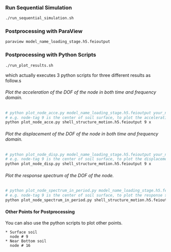 ### Run Sequential Simulation
```bash
./run_sequential_simulation.sh
```

### Postprocessing with ParaView
```bash
paraview model_name_loading_stage.h5.feioutput
```

### Postprocessing with Python Scripts
```bash
./run_plot_results.sh
```
which actually executes 3 python scripts for three different results as follow.s

###### Plot the acceleration of the DOF of the node in both time and frequency domain.
```bash
# python plot_node_acce.py model_name_loading_stage.h5.feioutput your_nodetag your_dof
# e.g. node-tag 9 is the center of soil surface, to plot the acceleration series in x direction of node 9 : 
python plot_node_acce.py shell_structure_motion.h5.feioutput 9 x
```

###### Plot the displacement of the DOF of the node in both time and frequency domain.
```bash
# python plot_node_disp.py model_name_loading_stage.h5.feioutput your_nodetag your_dof
# e.g. node-tag 9 is the center of soil surface, to plot the displacement series in x direction of node 9 : 
python plot_node_disp.py shell_structure_motion.h5.feioutput 9 x
```

###### Plot the response spectrum of the DOF of the node.
```bash
# python plot_node_spectrum_in_period.py model_name_loading_stage.h5.feioutput your_nodetag your_dof
# e.g. node-tag 9 is the center of soil surface, to plot the response spectrum in x direction of node 9 : 
python plot_node_spectrum_in_period.py shell_structure_motion.h5.feioutput 9 x
```

#### Other Points for Postprocessing
You can also use the python scripts to plot other points.

```
* Surface soil
  node # 9
* Near Bottom soil
  node # 16
```







